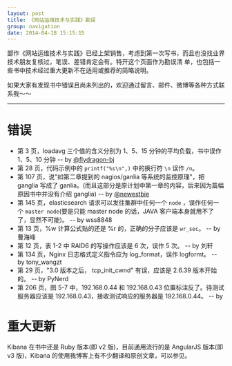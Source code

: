 ```yaml
---
layout: post
title: 《网站运维技术与实践》勘误
group: navigation
date: 2014-04-18 15:15:15
---
```


鄙作《网站运维技术与实践》已经上架销售，考虑到第一次写书，而且也没找业界技术朋友复核过，笔误、差错肯定会有。特开这个页面作为勘误清
单，也包括一些书中技术经过重大更新不在适用或推荐的简略说明。

如果大家有发现书中错误且尚未列出的，欢迎通过留言、邮件、微博等各种方式联系我～～

--------------------------------------------------

错误
=====================

* 第 3 页，loadavg 三个值的含义分别为 1、5、15 分钟的平均负载，书中误作 1、5、10 分钟 -- by [@flydragon-bj](http://weibo.com/u/1791163113)
* 第 28 页，代码示例中的 `printf("%s\n",)` 中的换行符 `\n` 误作 `/n`。
* 第 107 页，说"如第二章提到的 nagios/ganlia 等系统的监控原理"，把 ganglia 写成了 ganlia。(而且这部分是原计划中第一章的内容，后来因为篇幅原因书中并没有介绍 ganglia) -- by [@newestbie](http://weibo.com/newestbie)
* 第 145 页，elasticsearch 请求可以发往集群中任何一个 `node` ，误作任何一个 `master node`(要是只能 master node 的话，JAVA 客户端本身就用不了了，显然不可能)。 --  by wss8848
* 第 13 页，%w 计算公式贴的还是 %r 的，正确的分子应该是 `wr_sec`。 -- by 曹海峰
* 第 12 页，表 1-2 中 RAID6 的写操作应该是 6 次，误作 5 次。 -- by 刘轩
* 第 134 页，Nginx 日志格式定义指令应为 log_format，误作 logformt。 -- by tony_wangzt
* 第 29 页，"3.0 版本之后， tcp_init_cwnd" 有误，应该是 2.6.39 版本开始的。 -- by PyNerd
* 第 206 页，图 5-7 中，192.168.0.44 和 192.168.0.43 位置标注反了。待测试服务器应该是 192.168.0.43，接收测试响应的服务器是 192.168.0.44。 -- by 

重大更新
======================

Kibana 在书中还是 Ruby 版本(即 v2 版)，目前通用流行的是 AngularJS 版本(即 v3 版)，Kibana 的使用我博客上有不少翻译和原创文章，可以参见。

